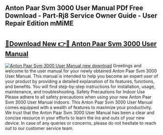 ## Anton Paar Svm 3000 User Manual PDf Free Download - Part-Rj8 Service Owner Guide - User Repair Edition mMiME

# <h2><a href="http://bc16798.oget.top/?id=Anton+Paar+Svm+3000+User+Manual">🔗Download New 👉🔴 Anton Paar Svm 3000 User Manual</a></h2>

[![Anton Paar Svm 3000 User Manual new download](https://i.imgur.com/5g1atiW.png)](http://bc16798.oget.top/?id=Anton+Paar+Svm+3000+User+Manual)
Greetings and welcome to the user manual for your newly obtained Anton Paar Svm 3000 User Manual. This manual is intended to help you become an expert user of your product by providing a detailed explanation of its features, functions, and benefits. You will find step-by-step instructions for installation, usage, maintenance, and troubleshooting. Safety Precautions for Indoor Use Please adhere to all safety precautions when using your new Anton Paar Svm 3000 User Manual indoors. This Anton Paar Svm 3000 User Manual comes equipped with a wealth of features to maximize your productivity. We trust that the Anton Paar Svm 3000 User Manual has been a clear and concise resource in your efforts to learn the ins and outs of your new device. In case of any queries or concerns, please do not hesitate to reach out to our customer service team.
